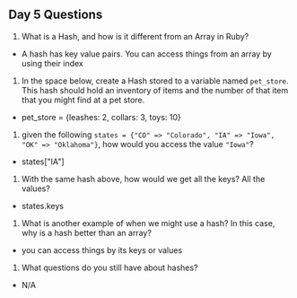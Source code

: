 ## Day 5 Questions

1. What is a Hash, and how is it different from an Array in Ruby?
  - A hash has key value pairs.
  You can access things from an array by using their index

1. In the space below, create a Hash stored to a variable named `pet_store`.  This hash should hold an inventory of items and the number of that item that you might find at a pet store.

  - pet_store = {leashes: 2, collars: 3, toys: 10}

1. given the following `states = {"CO" => "Colorado", "IA" => "Iowa", "OK" => "Oklahoma"}`, how would you access the value `"Iowa"`?
  - states["IA"]
1. With the same hash above, how would we get all the keys?  All the values?
  - states.keys
1. What is another example of when we might use a hash?  In this case, why is a hash better than an array?
  - you can access things by its keys or values
1. What questions do you still have about hashes?
- N/A
